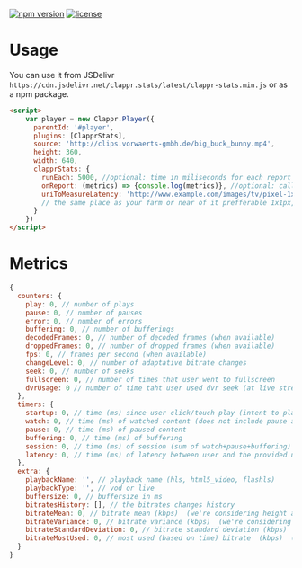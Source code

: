 [![npm version](https://badge.fury.io/js/clappr-stats.svg)](https://badge.fury.io/js/clappr-stats)
[![license](https://img.shields.io/badge/license-BSD--3--Clause-blue.svg)](https://img.shields.io/badge/license-BSD--3--Clause-blue.svg)

# Usage

You can use it from JSDelivr `https://cdn.jsdelivr.net/clappr.stats/latest/clappr-stats.min.js` or as a npm package.

```html
<script>
    var player = new Clappr.Player({
      parentId: '#player',
      plugins: [ClapprStats],
      source: 'http://clips.vorwaerts-gmbh.de/big_buck_bunny.mp4',
      height: 360,
      width: 640,
      clapprStats: {
        runEach: 5000, //optional: time in miliseconds for each report default:  5000
        onReport: (metrics) => {console.log(metrics)}, //optional: callback function default: console.log
        uriToMeasureLatency: 'http://www.example.com/images/tv/pixel-1x1-red.gif', //optional: provide an img uri hosted at
        // the same place as your farm or near of it prefferable 1x1px, without caching. default: none
      }
    })
</script>
```

# Metrics

```javascript
{
  counters: {
    play: 0, // number of plays
    pause: 0, // number of pauses
    error: 0, // number of errors
    buffering: 0, // number of bufferings
    decodedFrames: 0, // number of decoded frames (when available)
    droppedFrames: 0, // number of dropped frames (when available)
    fps: 0, // frames per second (when available)
    changeLevel: 0, // number of adaptative bitrate changes
    seek: 0, // number of seeks
    fullscreen: 0, // number of times that user went to fullscreen
    dvrUsage: 0 // number of time taht user used dvr seek (at live stream)
  },
  timers: {
    startup: 0, // time (ms) since user click/touch play (intent to play) to the play
    watch: 0, // time (ms) of watched content (does not include pause and buffering)
    pause: 0, // time (ms) of paused content
    buffering: 0, // time (ms) of buffering
    session: 0, // time (ms) of session (sum of watch+pause+buffering)
    latency: 0, // time (ms) of latency between user and the provided uri
  },
  extra: {
    playbackName: '', // playback name (hls, html5_video, flashls)
    playbackType: '', // vod or live
    buffersize: 0, // buffersize in ms
    bitratesHistory: [], // the bitrates changes history
    bitrateMean: 0, // bitrate mean (kbps)  (we're considering height as "bitrate")
    bitrateVariance: 0, // bitrate variance (kbps)  (we're considering height as "bitrate")
    bitrateStandardDeviation: 0, // bitrate standard deviation (kbps)  (we're considering height as "bitrate")
    bitrateMostUsed: 0, // most used (based on time) bitrate  (kbps)  (we're considering height as "bitrate")
  }
}
```
